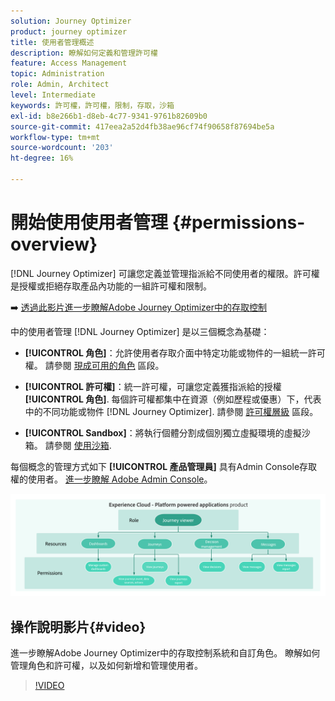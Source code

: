 ```yaml
---
solution: Journey Optimizer
product: journey optimizer
title: 使用者管理概述
description: 瞭解如何定義和管理許可權
feature: Access Management
topic: Administration
role: Admin, Architect
level: Intermediate
keywords: 許可權，許可權，限制，存取，沙箱
exl-id: b8e266b1-d8eb-4c77-9341-9761b82609b0
source-git-commit: 417eea2a52d4fb38ae96cf74f90658f87694be5a
workflow-type: tm+mt
source-wordcount: '203'
ht-degree: 16%

---
```


# 開始使用使用者管理 {#permissions-overview}

[!DNL Journey Optimizer] 可讓您定義並管理指派給不同使用者的權限。許可權是授權或拒絕存取產品內功能的一組許可權和限制。

➡️ [透過此影片進一步瞭解Adobe Journey Optimizer中的存取控制](#video)

中的使用者管理 [!DNL Journey Optimizer] 是以三個概念為基礎：

* **[!UICONTROL 角色]**：允許使用者存取介面中特定功能或物件的一組統一許可權。 請參閱 [現成可用的角色](ootb-product-profiles.md) 區段。

* **[!UICONTROL 許可權]**：統一許可權，可讓您定義獲指派給的授權 **[!UICONTROL 角色]**. 每個許可權都集中在資源（例如歷程或優惠）下，代表中的不同功能或物件 [!DNL Journey Optimizer]. 請參閱 [許可權層級](high-low-permissions.md) 區段。

* **[!UICONTROL Sandbox]**：將執行個體分割成個別獨立虛擬環境的虛擬沙箱。 請參閱 [使用沙箱](sandboxes.md).

每個概念的管理方式如下 **[!UICONTROL 產品管理員]** 具有Admin Console存取權的使用者。 [進一步瞭解 Adobe Admin Console](https://helpx.adobe.com/tw/enterprise/managing/user-guide.html)。

![](assets/do-not-localize/permissions_2.png)

## 操作說明影片{#video}

進一步瞭解Adobe Journey Optimizer中的存取控制系統和自訂角色。 瞭解如何管理角色和許可權，以及如何新增和管理使用者。

>[!VIDEO](https://video.tv.adobe.com/v/333998?quality=12)